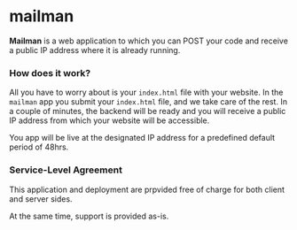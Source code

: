 # mailman

**Mailman** is a web application to which you can POST your code and receive a public IP address where it is already running.

### How does it work?

All you have to worry about is your `index.html` file with your website. In the `mailman` app you submit your `index.html` file, and we take care of the rest. In a couple of minutes, the backend will be ready and you will receive a public IP address from which your website will be accessible.

You app will be live at the designated IP address for a predefined default period of 48hrs.

### Service-Level Agreement

This application and deployment are prpvided free of charge for both client and server sides.

At the same time, support is provided as-is.
